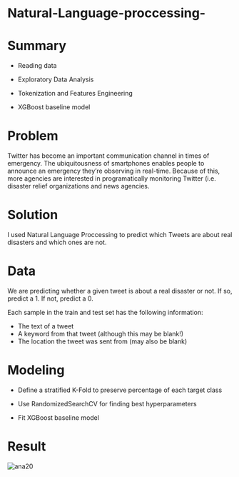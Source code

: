 # Natural-Language-proccessing-




# Summary

- Reading data

- Exploratory Data Analysis

- Tokenization and Features Engineering

- XGBoost baseline model



# Problem

Twitter has become an important communication channel in times of emergency. The ubiquitousness of smartphones enables people to announce an emergency they’re observing in real-time. Because of this, more agencies are interested in programatically monitoring Twitter (i.e. disaster relief organizations and news agencies.




# Solution

I used Natural Language Proccessing to predict which Tweets are about real disasters and which ones are not.




# Data

We are predicting whether a given tweet is about a real disaster or not. If so, predict a 1. If not, predict a 0.

Each sample in the train and test set has the following information:

- The text of a tweet
- A keyword from that tweet (although this may be blank!)
- The location the tweet was sent from (may also be blank)




# Modeling


- Define a stratified K-Fold to preserve percentage of each target class

- Use RandomizedSearchCV for finding best hyperparameters

- Fit XGBoost baseline model


# Result

![ana20](https://user-images.githubusercontent.com/33470542/81594997-c270cc00-938f-11ea-9aec-00224202ff57.png)
